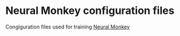 # Neural Monkey configuration files
Congiguration files used for training [Neural Monkey](https://github.com/ufal/neuralmonkey/)
